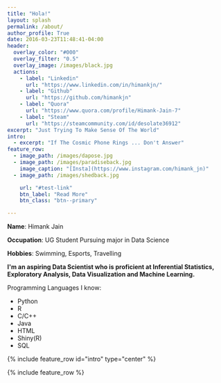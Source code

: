 ```yaml
---
title: "Hola!"
layout: splash
permalink: /about/
author_profile: True
date: 2016-03-23T11:48:41-04:00
header:
  overlay_color: "#000"
  overlay_filter: "0.5"
  overlay_image: /images/black.jpg
  actions:
    - label: "Linkedin"
      url: "https://www.linkedin.com/in/himankjn/"
    - label: "Github"
      url: "https://github.com/himankjn"
    - label: "Quora"
      url: "https://www.quora.com/profile/Himank-Jain-7"  
    - label: "Steam"
      url: "https://steamcommunity.com/id/desolate36912"
excerpt: "Just Trying To Make Sense Of The World"
intro:
  - excerpt: "If The Cosmic Phone Rings ... Don't Answer"
feature_row:
  - image_path: /images/dapose.jpg
  - image_path: /images/paradiseback.jpg
    image_caption: "[Insta](https://www.instagram.com/himank_jn)"
  - image_path: /images/shedback.jpg  

    url: "#test-link"
    btn_label: "Read More"
    btn_class: "btn--primary"

---
```

**Name**: Himank Jain

**Occupation**: UG Student Pursuing major in Data Science

**Hobbies**: Swimming, Esports, Travelling

**I'm an aspiring Data Scientist who is proficient at Inferential Statistics, Exploratory Analysis, Data Visualization and Machine Learning.**

Programming Languages I know:
* Python
* R
* C/C++
* Java
* HTML
* Shiny(R)
* SQL

{% include feature_row id="intro" type="center" %}

{% include feature_row %}
